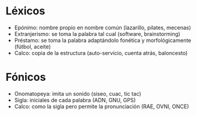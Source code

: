 # Léxicos
- Epónimo: nombre propio en nombre común (lazarillo, pilates, mecenas)
- Extranjerismo: se toma la palabra tal cual (software, brainstorming) 
- Préstamo: se toma la palabra adaptándolo fonética y morfológicamente (fútbol, aceite)
- Calco: copia de la estructura (auto-servicio, cuenta atrás, baloncesto)

# Fónicos
- Onomatopeya: imita un sonido (siseo, cuac, tic tac)
- Sigla: iniciales de cada palabra (ADN, GNU, GPS)
- Calco: como la sigla pero permite la pronunciación (RAE, OVNI, ONCE)
